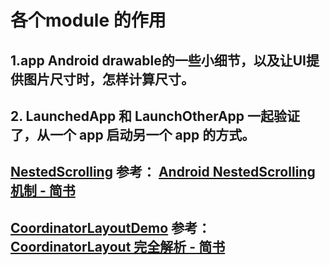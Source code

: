 # 各个module 的作用

## 1.app Android drawable的一些小细节，以及让UI提供图片尺寸时，怎样计算尺寸。

## 2. LaunchedApp 和 LaunchOtherApp 一起验证了，从一个 app 启动另一个 app 的方式。


## [NestedScrolling](NestedScrolling) 参考： [Android NestedScrolling机制 - 简书](https://www.jianshu.com/p/aff5e82f0174)

## [CoordinatorLayoutDemo](CoordinatorLayoutDemo) 参考：[CoordinatorLayout 完全解析 - 简书](https://www.jianshu.com/p/4a77ae4cd82f)